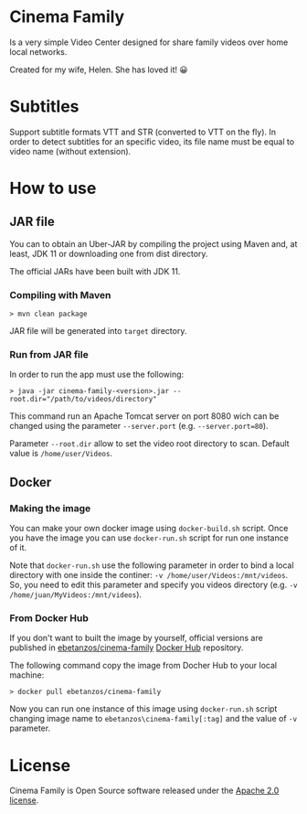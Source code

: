 # Cinema Family
Is a very simple Video Center designed for share family videos over home local networks.

Created for my wife, Helen. She has loved it! :grinning:

# Subtitles
Support subtitle formats VTT and STR (converted to VTT on the fly). In order to detect 
subtitles for an specific video, its file name must be equal to video name (without extension).

# How to use
## JAR file
You can to obtain an Uber-JAR by compiling the project using Maven and, at least, JDK 11 or 
downloading one from dist directory.

The official JARs have been built with JDK 11.

### Compiling with Maven
```
> mvn clean package
```
JAR file will be generated into `target` directory.

### Run from JAR file
In order to run the app must use the following:
```
> java -jar cinema-family-<version>.jar --root.dir="/path/to/videos/directory"
```

This command run an Apache Tomcat server on port 8080 wich can be changed using the parameter
`--server.port` (e.g. `--server.port=80`).

Parameter `--root.dir` allow to set the video root directory to scan. Default value is
`/home/user/Videos`.

## Docker
### Making the image
You can make your own docker image using `docker-build.sh` script. Once you have the image you can use
`docker-run.sh` script for run one instance of it.

Note that `docker-run.sh` use the following parameter in order to bind a local directory with one inside 
the continer: `-v /home/user/Videos:/mnt/videos`. So, you need to edit this parameter and specify you videos
directory (e.g. `-v /home/juan/MyVideos:/mnt/videos`). 

### From Docker Hub
If you don't want to built the image by yourself, official versions are published in 
[ebetanzos/cinema-family](https://hub.docker.com/r/ebetanzos/cinema-family) [Docker Hub](https://hub.docker.com/) 
repository.

The following command copy the image from Docher Hub to your local machine:
```
> docker pull ebetanzos/cinema-family
```

Now you can run one instance of this image using `docker-run.sh` script changing image name to `ebetanzos\cinema-family[:tag]`
and the value of `-v` parameter.

# License
Cinema Family is Open Source software released under the [Apache 2.0 license](https://www.apache.org/licenses/LICENSE-2.0.html).